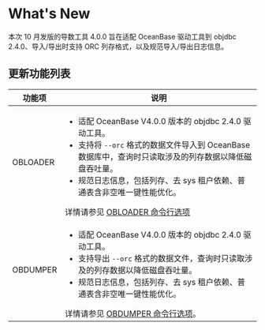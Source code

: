 # What's New

本次 10 月发版的导数工具 4.0.0 旨在适配 OceanBase 驱动工具到 objdbc 2.4.0、导入/导出时支持 ORC 列存格式，以及规范导入/导出日志信息。

## 更新功能列表



|   功能项    | 说明 |
|----------|---------|
| OBLOADER | <ul><li> 适配 OceanBase V4.0.0 版本的 objdbc 2.4.0 驱动工具。 </li>  <li> 支持将 `--orc` 格式的数据文件导入到 OceanBase 数据库中，查询时只读取涉及的列存数据以降低磁盘吞吐量。 </li><li> 规范日志信息，包括列存、去 sys 租户依赖、普通表含非空唯一键性能优化。 </li> </ul> 详情请参见 [OBLOADER 命令行选项](3.OBLOADER/2.obloader-user-guide/3.obloader-command-line-options.md)|
| OBDUMPER | <ul><li> 适配 OceanBase V4.0.0 版本的 objdbc 2.4.0 驱动工具。</li><li> 支持导出 `--orc` 格式的数据文件，查询时只读取涉及的列存数据以降低磁盘吞吐量。</li><li> 规范日志信息，包括列存、去 sys 租户依赖、普通表含非空唯一键性能优化。</li></ul>详情请参见 [OBDUMPER 命令行选项](4.OBDUMPER/2.obdumper-user-guide/3.obdumper-command-line-options.md)。|